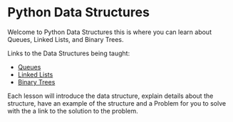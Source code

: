# Python Data Structures

Welcome to Python Data Structures this is where you can learn about Queues, Linked Lists, and Binary Trees.

Links to the Data Structures being taught:
* [Queues](Queue.md)
* [Linked Lists](LinkedList.md)
* [Binary Trees](Tree.md)

Each lesson will introduce the data structure, explain details about the structure, have an example of the structure and a Problem for you to solve with the a link to the solution to the problem.

